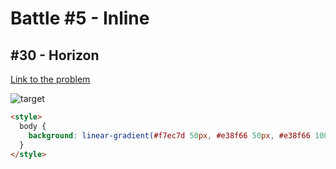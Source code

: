 # Battle #5 - Inline

## #30 - Horizon

[Link to the problem](https://cssbattle.dev/play/30)

![target](https://cssbattle.dev/targets/30.png)

```html
<style>
  body {
    background: linear-gradient(#f7ec7d 50px, #e38f66 50px, #e38f66 100px, #aa445f 100px, #aa445f 200px, #62306d 200px);
  }
</style>
```
